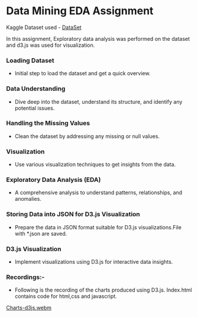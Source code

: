 # Data Mining EDA Assignment

Kaggle Dataset used  - [DataSet](https://www.kaggle.com/datasets/rajyellow46/wine-quality) 

In this assignment, Exploratory data analysis was performed on the dataset and d3.js was used for visualization.

### Loading Dataset
* Initial step to load the dataset and get a quick overview.

### Data Understanding
* Dive deep into the dataset, understand its structure, and identify any potential issues.

### Handling the Missing Values
* Clean the dataset by addressing any missing or null values.

### Visualization
* Use various visualization techniques to get insights from the data.

### Exploratory Data Analysis (EDA)
* A comprehensive analysis to understand patterns, relationships, and anomalies.

### Storing Data into JSON for D3.js Visualization
* Prepare the data in JSON format suitable for D3.js visualizations.File with *.json are saved.

### D3.js Visualization
* Implement visualizations using D3.js for interactive data insights. 

### Recordings:-
* Following is the recording of the charts produced using D3.js. Index.html contains code for html,css and javascript.

[Charts-d3js.webm](https://github.com/omkarnagarkar55/CMPE-255---Data-Mining-Assignments/assets/60735358/aa73e024-52fc-4e64-9181-c752de7716e4)













  

